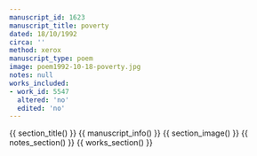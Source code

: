 ```yaml
---
manuscript_id: 1623
manuscript_title: poverty
dated: 18/10/1992
circa: ''
method: xerox
manuscript_type: poem
image: poem1992-10-18-poverty.jpg
notes: null
works_included:
- work_id: 5547
  altered: 'no'
  edited: 'no'
---
```


{{ section_title() }}
{{ manuscript_info() }}
{{ section_image() }}
{{ notes_section() }}
{{ works_section() }}
